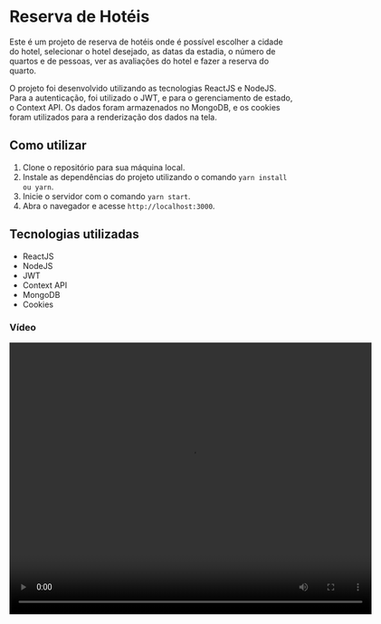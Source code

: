# Reserva de Hotéis

Este é um projeto de reserva de hotéis onde é possível escolher a cidade do hotel, selecionar o hotel desejado, as datas da estadia, o número de quartos e de pessoas, ver as avaliações do hotel e fazer a reserva do quarto. 

O projeto foi desenvolvido utilizando as tecnologias ReactJS e NodeJS. Para a autenticação, foi utilizado o JWT, e para o gerenciamento de estado, o Context API. Os dados foram armazenados no MongoDB, e os cookies foram utilizados para a renderização dos dados na tela.

## Como utilizar

1. Clone o repositório para sua máquina local.
2. Instale as dependências do projeto utilizando o comando `yarn install ou yarn`.
3. Inicie o servidor com o comando `yarn start`.
4. Abra o navegador e acesse `http://localhost:3000`.

## Tecnologias utilizadas

- ReactJS
- NodeJS
- JWT
- Context API
- MongoDB
- Cookies

### Vídeo

<video width="640" height="480" controls>
  <source src="https://www.youtube.com/watch?v=sfav09QfhQY" type="video/mp4">
</video>

